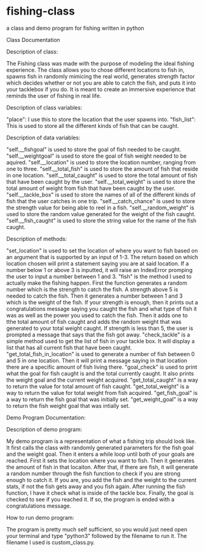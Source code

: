 # fishing-class
a class and demo program for fishing written in python

Class Documentation

Description of class: 

The Fishing class was made with the purpose of modeling the ideal fishing experience. The class allows you to chose different locations to fish in, spawns fish in randomly mimicing the real world, generates strength factor which decides whether or not you are able to catch the fish, and puts it into your tacklebox if you do. It is meant to create an immersive experience that reminds the user of fishing in real life. 

Description of class variables:

"place": I use this to store the location that the user spawns into. 
"fish_list": This is used to store all the different kinds of fish that can be caught.

Description of data variables: 

"self.__fishgoal" is used to store the goal of fish needed to be caught.
"self.__weightgoal" is used to store the goal of fish weight needed to be aquired.
"self.__location" is used to store the location number, ranging from one to three. 
"self.__total_fish" is used to store the amount of fish that reside in one location.
"self.__total_caught" is used to store the total amount of fish that have been caught by the user. 
"self.__total_weight" is used to store the total amount of weight from fish that have been caught by the user. 
"self.__tackle_box" is used to store the names of all of the different kinds of fish that the user catches in one trip.
"self.__catch_chance" is used to store the strength value for being able to reel in a fish.
"self.__random_weight" is used to store the random value generated for the weight of the fish caught. 
"self.__fish_caught" is used to store the string value for the name of the fish caught. 

Description of methods: 

"set_location" is used to set the location of where you want to fish based on an argument that is supported by an input of 1-3. The return based on which location chosen will print a statement saying you are at said location. If a number below 1 or above 3 is inputted, it will raise an IndexError promping the user to input a number between 1 and 3. 
"fish" is the method I used to actually make the fishing happen. First the function generates a random number which is the strength to catch the fish. A strength above 5 is needed to catch the fish. Then it generates a number between 1 and 3 which is the weight of the fish. If your strength is enough, then it prints out a congratulations message saying you caught the fish and what type of fish it was as well as the power you used to catch the fish. Then it adds one to tthe total amount of fish caught and adds the random weight that was generated to your total weight caught. If strength is less than 5, the user is prompted a message that says that the fish got away. 
"check_tackle" is a simple method used to get the list of fish in your tackle box. It will display a list that has all current fish that have been caught.
"get_total_fish_in_location" is used to generate a number of fish between 0 and 5 in one location. Then it will print a message saying in that location there are a specific amount of fish living there. 
"goal_check" is used to print what the goal for fish caught is and the total currently caught. It also prints the weight goal and the current weight acquired. 
"get_total_caught" is a way to return the value for total amount of fish caught.
"get_total_weight" is a way to return the value for total weight from fish acquired.
"get_fish_goal" is a way to return the fish goal that was initially set.
"get_weight_goal" is a way to return the fish weight goal that was intially set. 


Demo Program Documentation: 

Description of demo program: 

My demo program is a representation of what a fishing trip should look like. It first calls the class with randomly generated parameters for the fish goal and the weight goal. Then it enters a while loop until both of your goals are reached. First it sets the location where you want to fish. Then it generates the amount of fish in that locaiton. After that, if there are fish, it will generate a random number through the fish function to check if you are strong enough to catch it. If you are, you add the fish and the weight to the current stats, if not the fish gets away and you fish again. After running the fish function, I have it check what is inside of the tackle box. Finally, the goal is checked to see if you reached it. If so, the program is ended with a congratulations message. 

How to run demo program:

The program is pretty much self sufficient, so you would just need open your terminal and type "python3" followed by the filename to run it. The filename I used is custom_class.py. 
